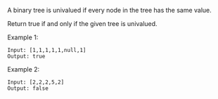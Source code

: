 A binary tree is univalued if every node in the tree has the same value.

Return true if and only if the given tree is univalued.

 

Example 1:

```
Input: [1,1,1,1,1,null,1]
Output: true
```

Example 2:

```
Input: [2,2,2,5,2]
Output: false
```

